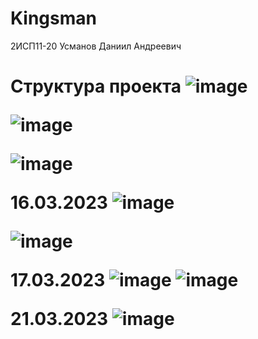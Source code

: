 # Kingsman
</h1> 2ИСП11-20 Усманов Даниил Андреевич<h1>

</b>Структура проекта<b>
![image](https://user-images.githubusercontent.com/118389872/224035456-e328bc93-b155-4c62-b3f2-58a101297b9d.png)


  ![image](https://user-images.githubusercontent.com/118389872/224302918-52965261-cd32-4981-9df3-c2b095a6a1b1.png)

![image](https://user-images.githubusercontent.com/118389872/224987669-34b68e69-6ada-40f1-bf0b-d0c5b7dfc25b.png)

  16.03.2023
  ![image](https://user-images.githubusercontent.com/118389872/225631936-b2a728a7-d2fd-422c-9153-dfab778dad0a.png)

  ![image](https://user-images.githubusercontent.com/118389872/225631787-8bb72852-787a-42c5-9f66-a73113b16e63.png)

17.03.2023
![image](https://user-images.githubusercontent.com/118389872/225834731-a969e359-9b5c-4d3e-9c0e-1fcefa26002c.png)
![image](https://user-images.githubusercontent.com/118389872/225834782-894e2910-e3d5-41b5-9e76-ea96cf75bca4.png)

21.03.2023
![image](https://user-images.githubusercontent.com/118389872/226592959-f54e7112-d83f-47c3-b3f7-f33c11c84ab3.png)
